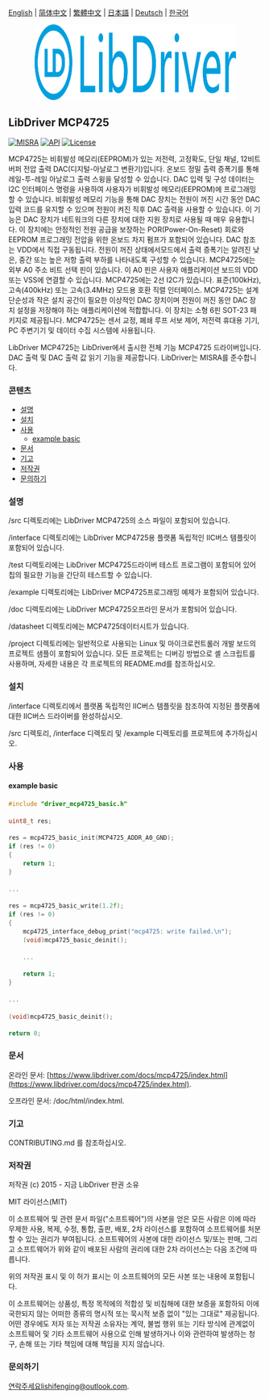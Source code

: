 [English](/README.md) | [ 简体中文](/README_zh-Hans.md) | [繁體中文](/README_zh-Hant.md) | [日本語](/README_ja.md) | [Deutsch](/README_de.md) | [한국어](/README_ko.md)

<div align=center>
<img src="/doc/image/logo.svg" width="400" height="150"/>
</div>

## LibDriver MCP4725

[![MISRA](https://img.shields.io/badge/misra-compliant-brightgreen.svg)](/misra/README.md) [![API](https://img.shields.io/badge/api-reference-blue.svg)](https://www.libdriver.com/docs/mcp4725/index.html) [![License](https://img.shields.io/badge/license-MIT-brightgreen.svg)](/LICENSE)

MCP4725는 비휘발성 메모리(EEPROM)가 있는 저전력, 고정확도, 단일 채널, 12비트 버퍼 전압 출력 DAC(디지털-아날로그 변환기)입니다. 온보드 정밀 출력 증폭기를 통해 레일-투-레일 아날로그 출력 스윙을 달성할 수 있습니다.
DAC 입력 및 구성 데이터는 I2C 인터페이스 명령을 사용하여 사용자가 비휘발성 메모리(EEPROM)에 프로그래밍할 수 있습니다. 비휘발성 메모리 기능을 통해 DAC 장치는 전원이 꺼진 시간 동안 DAC 입력 코드를 유지할 수 있으며 전원이 켜진 직후 DAC 출력을 사용할 수 있습니다. 이 기능은 DAC 장치가 네트워크의 다른 장치에 대한 지원 장치로 사용될 때 매우 유용합니다. 이 장치에는 안정적인 전원 공급을 보장하는 POR(Power-On-Reset) 회로와 EEPROM 프로그래밍 전압을 위한 온보드 차지 펌프가 포함되어 있습니다. DAC 참조는 VDD에서 직접 구동됩니다. 전원이 꺼진 상태에서모드에서 출력 증폭기는 알려진 낮은, 중간 또는 높은 저항 출력 부하를 나타내도록 구성할 수 있습니다. MCP4725에는 외부 A0 주소 비트 선택 핀이 있습니다. 이 A0 핀은 사용자 애플리케이션 보드의 VDD 또는 VSS에 연결할 수 있습니다. MCP4725에는 2선 I2C가 있습니다. 표준(100kHz), 고속(400kHz) 또는 고속(3.4MHz) 모드용 호환 직렬 인터페이스. MCP4725는 설계 단순성과 작은 설치 공간이 필요한 이상적인 DAC 장치이며 전원이 꺼진 동안 DAC 장치 설정을 저장해야 하는 애플리케이션에 적합합니다. 이 장치는 소형 6핀 SOT-23 패키지로 제공됩니다. MCP4725는 센서 교정, 폐쇄 루프 서보 제어, 저전력 휴대용 기기, PC 주변기기 및 데이터 수집 시스템에 사용됩니다.

LibDriver MCP4725는 LibDriver에서 출시한 전체 기능 MCP4725 드라이버입니다. DAC 출력 및 DAC 출력 값 읽기 기능을 제공합니다. LibDriver는 MISRA를 준수합니다.

### 콘텐츠

  - [설명](#설명)
  - [설치](#설치)
  - [사용](#사용)
    - [example basic](#example-basic)
  - [문서](#문서)
  - [기고](#기고)
  - [저작권](#저작권)
  - [문의하기](#문의하기)

### 설명

/src 디렉토리에는 LibDriver MCP4725의 소스 파일이 포함되어 있습니다.

/interface 디렉토리에는 LibDriver MCP4725용 플랫폼 독립적인 IIC버스 템플릿이 포함되어 있습니다.

/test 디렉토리에는 LibDriver MCP4725드라이버 테스트 프로그램이 포함되어 있어 칩의 필요한 기능을 간단히 테스트할 수 있습니다.

/example 디렉토리에는 LibDriver MCP4725프로그래밍 예제가 포함되어 있습니다.

/doc 디렉토리에는 LibDriver MCP4725오프라인 문서가 포함되어 있습니다.

/datasheet 디렉토리에는 MCP4725데이터시트가 있습니다.

/project 디렉토리에는 일반적으로 사용되는 Linux 및 마이크로컨트롤러 개발 보드의 프로젝트 샘플이 포함되어 있습니다. 모든 프로젝트는 디버깅 방법으로 셸 스크립트를 사용하며, 자세한 내용은 각 프로젝트의 README.md를 참조하십시오.

### 설치

/interface 디렉토리에서 플랫폼 독립적인 IIC버스 템플릿을 참조하여 지정된 플랫폼에 대한 IIC버스 드라이버를 완성하십시오.

/src 디렉토리, /interface 디렉토리 및 /example 디렉토리를 프로젝트에 추가하십시오.

### 사용

#### example basic

```C
#include "driver_mcp4725_basic.h"

uint8_t res;

res = mcp4725_basic_init(MCP4725_ADDR_A0_GND);
if (res != 0)
{
    return 1;
}

...

res = mcp4725_basic_write(1.2f);
if (res != 0)
{
    mcp4725_interface_debug_print("mcp4725: write failed.\n");
    (void)mcp4725_basic_deinit();

    ...
    
    return 1;
}

...

(void)mcp4725_basic_deinit();

return 0;
```

### 문서

온라인 문서: [https://www.libdriver.com/docs/mcp4725/index.html](https://www.libdriver.com/docs/mcp4725/index.html).

오프라인 문서: /doc/html/index.html.

### 기고

CONTRIBUTING.md 를 참조하십시오.

### 저작권

저작권 (c) 2015 - 지금 LibDriver 판권 소유

MIT 라이선스(MIT)

이 소프트웨어 및 관련 문서 파일("소프트웨어")의 사본을 얻은 모든 사람은 이에 따라 무제한 사용, 복제, 수정, 통합, 출판, 배포, 2차 라이선스를 포함하여 소프트웨어를 처분할 수 있는 권리가 부여됩니다. 소프트웨어의 사본에 대한 라이선스 및/또는 판매, 그리고 소프트웨어가 위와 같이 배포된 사람의 권리에 대한 2차 라이선스는 다음 조건에 따릅니다.

위의 저작권 표시 및 이 허가 표시는 이 소프트웨어의 모든 사본 또는 내용에 포함됩니다.

이 소프트웨어는 상품성, 특정 목적에의 적합성 및 비침해에 대한 보증을 포함하되 이에 국한되지 않는 어떠한 종류의 명시적 또는 묵시적 보증 없이 "있는 그대로" 제공됩니다. 어떤 경우에도 저자 또는 저작권 소유자는 계약, 불법 행위 또는 기타 방식에 관계없이 소프트웨어 및 기타 소프트웨어 사용으로 인해 발생하거나 이와 관련하여 발생하는 청구, 손해 또는 기타 책임에 대해 책임을 지지 않습니다.

### 문의하기

연락주세요lishifenging@outlook.com.